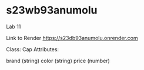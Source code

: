 # s23wb93anumolu

Lab 11

Link to Render https://s23db93anumolu.onrender.com


Class: Cap
Attributes:

brand (string)
color (string)
price (number)